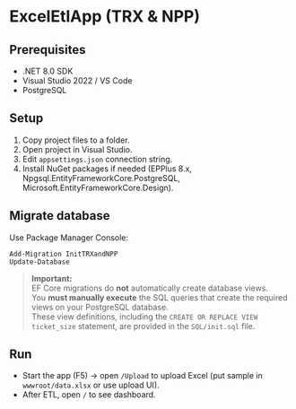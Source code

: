 # ExcelEtlApp (TRX & NPP)

## Prerequisites
- .NET 8.0 SDK
- Visual Studio 2022 / VS Code
- PostgreSQL

## Setup
1. Copy project files to a folder.
2. Open project in Visual Studio.
3. Edit `appsettings.json` connection string.
4. Install NuGet packages if needed (EPPlus 8.x, Npgsql.EntityFrameworkCore.PostgreSQL, Microsoft.EntityFrameworkCore.Design).

## Migrate database
Use Package Manager Console:

```
Add-Migration InitTRXandNPP
Update-Database
```

> **Important:**  
> EF Core migrations do **not** automatically create database views.  
> You **must manually execute** the SQL queries that create the required views on your PostgreSQL database.  
> These view definitions, including the `CREATE OR REPLACE VIEW ticket_size` statement, are provided in the `SQL/init.sql` file.

## Run
- Start the app (F5) → open `/Upload` to upload Excel (put sample in `wwwroot/data.xlsx` or use upload UI).
- After ETL, open `/` to see dashboard.
